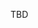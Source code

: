<!--
Copyright (c) 2024 Dell Inc., or its subsidiaries. All Rights Reserved.

Licensed under the MPL, Version 2.0 (the "License");
you may not use this file except in compliance with the License.
You may obtain a copy of the License at

    https://www.mozilla.org/en-US/MPL/2.0/
-->
TBD